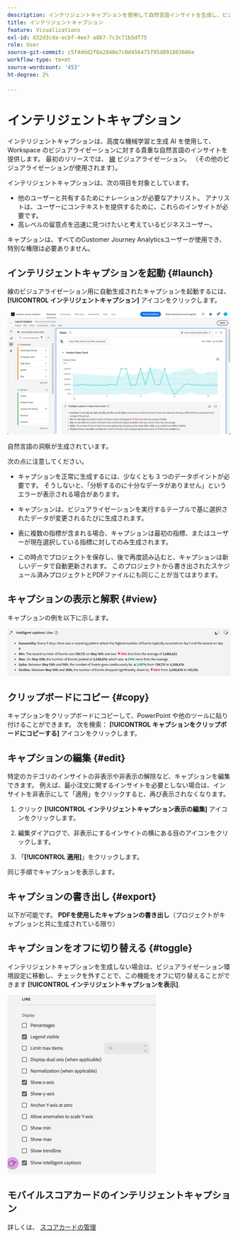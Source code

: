 ```yaml
---
description: インテリジェントキャプションを使用して自然言語インサイトを生成し、ビジュアライゼーション内でトレンドをすばやく表示します。
title: インテリジェントキャプション
feature: Visualizations
exl-id: d32d3cda-ecbf-4ee7-a8b7-7c3c71b5df75
role: User
source-git-commit: c5f4ddd2f0a2840e7c0d456475f95d891863666e
workflow-type: tm+mt
source-wordcount: '453'
ht-degree: 2%

---
```


# インテリジェントキャプション

インテリジェントキャプションは、高度な機械学習と生成 AI を使用して、Workspace のビジュアライゼーションに対する貴重な自然言語のインサイトを提供します。 最初のリリースでは、 [線](line.md) ビジュアライゼーション。 （その他のビジュアライゼーションが使用されます）。

インテリジェントキャプションは、次の項目を対象としています。

* 他のユーザーと共有するためにナレーションが必要なアナリスト。 アナリストは、ユーザーにコンテキストを提供するために、これらのインサイトが必要です。
* 高レベルの留意点を迅速に見つけたいと考えているビジネスユーザー。

キャプションは、すべてのCustomer Journey Analyticsユーザーが使用でき、特別な権限は必要ありません。

## インテリジェントキャプションを起動 {#launch}

線のビジュアライゼーション用に自動生成されたキャプションを起動するには、 **[!UICONTROL インテリジェントキャプション]** アイコンをクリックします。

![製品表示トレンドのインテリジェントキャプションを表示する Analysis ウィンドウを起動します。 ](assets/intell-caps-1.png)

自然言語の洞察が生成されています。

次の点に注意してください。

* キャプションを正常に生成するには、少なくとも 3 つのデータポイントが必要です。 そうしないと、「分析するのに十分なデータがありません」というエラーが表示される場合があります。

* キャプションは、ビジュアライゼーションを実行するテーブルで基に選択されたデータが変更されるたびに生成されます。

* 表に複数の指標が含まれる場合、キャプションは最初の指標、またはユーザーが現在選択している指標に対してのみ生成されます。

* この時点でプロジェクトを保存し、後で再度読み込むと、キャプションは新しいデータで自動更新されます。 このプロジェクトから書き出されたスケジュール済みプロジェクトとPDFファイルにも同じことが当てはまります。

## キャプションの表示と解釈 {#view}

キャプションの例を以下に示します。

![シーズナリティ、最小、最大、スパイク、下降を含む、線のビジュアライゼーションのインテリジェントキャプション。](assets/captions.png)

## クリップボードにコピー {#copy}

キャプションをクリップボードにコピーして、PowerPoint や他のツールに貼り付けることができます。 次を検索： **[!UICONTROL キャプションをクリップボードにコピーする]** アイコンをクリックします。

## キャプションの編集 {#edit}

特定のカテゴリのインサイトの非表示や非表示の解除など、キャプションを編集できます。 例えば、最小注文に関するインサイトを必要としない場合は、インサイトを非表示にして「適用」をクリックすると、再び表示されなくなります。

1. クリック **[!UICONTROL インテリジェントキャプション表示の編集]** アイコンをクリックします。

1. 編集ダイアログで、非表示にするインサイトの横にある目のアイコンをクリックします。

1. 「**[!UICONTROL 適用]**」をクリックします。

同じ手順でキャプションを表示します。

## キャプションの書き出し {#export}

以下が可能です。 **PDFを使用したキャプションの書き出し**（プロジェクトがキャプションと共に生成されている限り）

## キャプションをオフに切り替える {#toggle}

インテリジェントキャプションを生成しない場合は、ビジュアライゼーション環境設定に移動し、チェックを外すことで、この機能をオフに切り替えることができます **[!UICONTROL インテリジェントキャプションを表示]**.

![「インテリジェントキャプションを表示」をオフにするオプションを表示する線のビジュアライゼーションオプション。](assets/toggle-captions.png)

## モバイルスコアカードのインテリジェントキャプション

詳しくは、 [スコアカードの管理](/help/mobile-app/manage-scorecard.md)